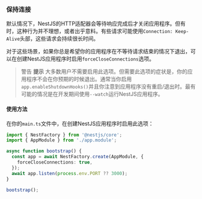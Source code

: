 ### 保持连接

默认情况下，NestJS的HTTP适配器会等待响应完成后才关闭应用程序。但有时，这种行为并不理想，或者出乎意料。有些请求可能使用`Connection: Keep-Alive`头部，这些请求会持续很长时间。

对于这些场景，如果你总是希望你的应用程序在不等待请求结束的情况下退出，可以在创建NestJS应用程序时启用`forceCloseConnections`选项。

> 警告 **提示** 大多数用户不需要启用此选项。但需要此选项的症状是，你的应用程序不会在你预期的时候退出。通常当你启用`app.enableShutdownHooks()`并且你注意到应用程序没有重启/退出时。最有可能的情况是在开发期间使用`--watch`运行NestJS应用程序。

#### 使用方法

在你的`main.ts`文件中，在创建NestJS应用程序时启用此选项：

```typescript
import { NestFactory } from '@nestjs/core';
import { AppModule } from './app.module';

async function bootstrap() {
  const app = await NestFactory.create(AppModule, {
    forceCloseConnections: true,
  });
  await app.listen(process.env.PORT ?? 3000);
}

bootstrap();
```